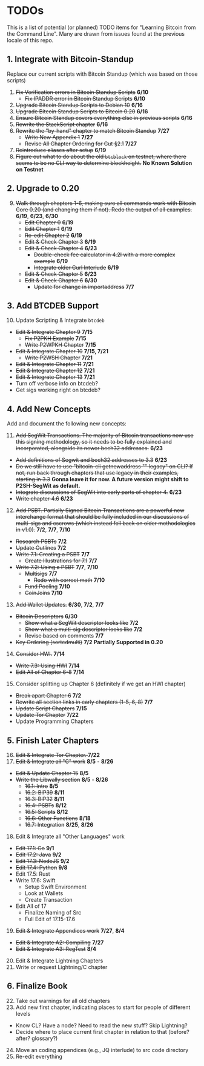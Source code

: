 # TODOs

This is a list of potential (or planned) TODO items for "Learning Bitcoin from the Command Line". Many are drawn from issues found at the previous locale of this repo.

## 1. Integrate with Bitcoin-Standup

Replace our current scripts with Bitcoin Standup (which was based on those scripts)

1. <strike>Fix Verification errors in Bitcoin Standup Scripts</strike> **6/10**
   * <strike>Fix IPADDR error in Bitcoin Standup Scripts</strike> **6/10**
2. <strike>Upgrade Bitcoin Standup Scripts to Debian 10</strike> **6/16**
3. <strike>Upgrade Bitcoin Standup Scripts to Bitcoin 0.20</strike> **6/16**
4. <strike>Ensure Bitcoin Standup covers everything else in previous scripts</strike> **6/16**
5. <strike>Rewrite the StackScript chapter</strike> **6/16**
6. <strike>Rewrite the "by-hand" chapter to match Bitcoin Standup</strike> **7/27**
   * <strike>Write New Appendix 1</strike> **7/27**
   * <strike>Revise All Chapter Ordering for Cut §2.1</strike> **7/27**
7. <strike>Reintroduce aliases after setup</strike> **6/19**
8. <strike>Figure out what to do about the old `btcblock` on testnet, where there seems to be no CLI way to determine blockheight.</strike> **No Known Solution on Testnet**

## 2. Upgrade to 0.20

9. <strike>Walk through chapters 1-6, making sure all commands work with Bitcoin Core 0.20 (and changing them if not). Redo the output of all examples.</strike> **6/19**, **6/23**, **6/30**
   * <strike>Edit Chapter 0</strike> **6/19**
   * <strike>Edit Chapter 1</strike> **6/19**
   * <strike>Re-edit Chapter 2</strike> **6/19**
   * <strike>Edit & Check Chapter 3</strike> **6/19**
   * <strike>Edit & Check Chapter 4</strike> **6/23**
      * <strike>Double-check fee calculator in 4.2I with a more complex example</strike> **6/19**
      * <strike>Integrate older Curl Interlude</strike> **6/19**
   * <strike>Edit & Check Chapter 5</strike> **6/23**
   * <strike>Edit & Check Chapter 6</strike> **6/30**
      * <strike>Update for change in importaddress</strike> **7/7**
   
## 3. Add BTCDEB Support

10. Update Scripting & Integrate `btcdeb`
   * <strike>Edit & Integrate Chapter 9</strike> **7/15**
      * <strike>Fix P2PKH Example</strike> **7/15**
      * <strike>Write P2WPKH Chapter</strike> **7/15**
   * <strike>Edit & Integrate Chapter 10</strike> **7/15, 7/21**
      * <strike>Write P2WSH Chapter</strike> **7/21**
   * <strike>Edit & Integrate Chapter 11</strike> **7/21**
   * <strike>Edit & Integrate Chapter 12</strike> **7/21**
   * <strike>Edit & Integrate Chapter 13</strike> **7/21**
   * Turn off verbose info on btcdeb?
   * Get sigs working right on btcdeb?
   
## 4. Add New Concepts

Add and document the following new concepts:

11. <strike>Add SegWit Transactions. The majority of Bitcoin transactions now use this signing methodology, so it needs to be fully explained and incorporated, alongside its newer bech32 addresses.</strike> **6/23**
   * <strike>Add definitions of Segwit and bech32 addresses to 3.3</strike> **6/23**
   * <strike>Do we still have to use "bitcoin-cli getnewaddress "" legacy" on CLI? If not, run back through chapters that use legacy in their examples, starting in 3.3</strike> **Gonna leave it for now. A future version might shift to P2SH-SegWit as default.**
   * <strike>Integrate discussions of SegWit into early parts of chapter 4.</strike> **6/23**
   * <strike>Write chapter 4.6</strike> **6/23**
12. <strike>Add PSBT. Partially Signed Bitcoin Transactions are a powerful new interchange format that should be fully included in our discussions of multi-sigs and escrows (which instead fell back on older methodologies in v1.0).</strike> **7/2**, **7/7**, **7/10**
   * <strike>Research PSBTs</strike> **7/2**
   * <strike>Update Outlines</strike> **7/2**
   * <strike>Write 7.1: Creating a PSBT</strike> **7/7**
      * <strike>Create Illustrations for 7.1</strike> **7/7**
   * <strike>Write 7.2: Using a PSBT</strike> **7/7**, **7/10**
      * <strike>Multisigs</strike> **7/7**
         * <strike>Redo with correct math</strike> **7/10**
      * <strike>Fund Pooling</strike> **7/10**
      * <strike>CoinJoins</strike> **7/10**
      
13. <strike>Add Wallet Updates.</strike> **6/30**, **7/2**, **7/7**
   * <strike>Bitcoin Descriptors</strike> **6/30**
      * <strike>Show what a SegWit descriptor looks like</strike> **7/2**
      * <strike>Show what a multi-sig descriptor looks like</strike> **7/2**
      * <strike>Revise based on comments</strike> **7/7**
   * <strike>Key Ordering (sortedmulti)</strike> **7/2** **Partially Supported in 0.20**
14. <strike>Consider HWI.</strike> **7/14**
  * <strike>Write 7.3: Using HWI</strike> **7/14**
  * <strike>Edit All of Chapter 6-8</strike> **7/14**
15. Consider splitting up Chapter 6 (definitely if we get an HWI chapter)
   * <strike>Break apart Chapter 6</strike> **7/2**
   * <strike>Rewrite all section links in early chapters (1-5, 6, 8)</strike> **7/7**
   * <strike>Update Script Chapters</strike> **7/15**
   * <strike>Update Tor Chapter</strike> **7/22**
   * Update Programming Chapters
   
## 5. Finish Later Chapters

16. <strike>Edit & Integrate Tor Chapter. </strike> **7/22**
17. <strike>Edit & Integrate all "C" work</strike> **8/5** - **8/26**
   * <strike>Edit & Update Chapter 15</strike> **8/5**
   * <strike>Write the Libwally section</strike> **8/5** - **8/26**
      * <strike>16.1: Intro</strike> **8/5**
      * <strike>16.2: BIP39</strike> **8/11**
      * <strike>16.3: BIP32</strike> **8/11**
      * <strike>16.4: PSBTs</strike> **8/12**
      * <strike>16.5: Scripts</strike> **8/12**
      * <strike>16.6: Other Functions</strike> **8/18**
      * <strike>16.7: Integration</strike> **8/25**, **8/26**
18. Edit & Integrate all "Other Languages" work
   * <strike>Edit 17.1: Go</strike> **9/1**
   * <strike>Edit 17.2: Java</strike> **9/2**
   * <strike>Edit 17.3: NodeJS</strike> **9/2**
   * <strike>Edit 17.4: Python</strike> **9/8**
   * Edit 17.5: Rust
   * Write 17.6: Swift
      * Setup Swift Environment
      * Look at Wallets
      * Create Transaction
   * Edit All of 17
      * Finalize Naming of Src
      * Full Edit of 17.15-17.6
19. <strike>Edit & Integrate Appendices work</strike> **7/27**, **8/4**
   * <strike>Edit & Integrate A2: Compiling</strike> **7/27**
   * <strike>Edit & Integrate A3: RegTest</strike> **8/4**
20. Edit & Integrate Lightning Chapters
21. Write or request Lightning/C chapter

## 6. Finalize Book

22. Take out warnings for all old chapters
23. Add new first chapter, indicating places to start for people of different levels
   * Know CL? Have a node? Need to read the new stuff? Skip Lightning?
   * Decide where to place current first chapter in relation to that (before? after? glossary?)
24. Move an coding appendices (e.g., JQ interlude) to src code directory 
25. Re-edit everything

